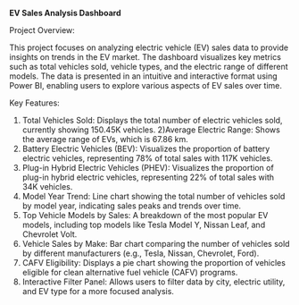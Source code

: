 **EV Sales Analysis Dashboard**

Project Overview:

This project focuses on analyzing electric vehicle (EV) sales data to provide insights on trends in the EV market. The dashboard visualizes key metrics such as total vehicles sold, vehicle types, and the electric range of different models. The data is presented in an intuitive and interactive format using Power BI, enabling users to explore various aspects of EV sales over time.

Key Features:
1) Total Vehicles Sold: Displays the total number of electric vehicles sold, currently showing 150.45K vehicles.
2)Average Electric Range: Shows the average range of EVs, which is 67.86 km.
3) Battery Electric Vehicles (BEV): Visualizes the proportion of battery electric vehicles, representing 78% of total sales with 117K vehicles.
4) Plug-in Hybrid Electric Vehicles (PHEV): Visualizes the proportion of plug-in hybrid electric vehicles, representing 22% of total sales with 34K vehicles.
5) Model Year Trend: Line chart showing the total number of vehicles sold by model year, indicating sales peaks and trends over time.
6) Top Vehicle Models by Sales: A breakdown of the most popular EV models, including top models like Tesla Model Y, Nissan Leaf, and Chevrolet Volt.
7) Vehicle Sales by Make: Bar chart comparing the number of vehicles sold by different manufacturers (e.g., Tesla, Nissan, Chevrolet, Ford).
8) CAFV Eligibility: Displays a pie chart showing the proportion of vehicles eligible for clean alternative fuel vehicle (CAFV) programs.
9) Interactive Filter Panel: Allows users to filter data by city, electric utility, and EV type for a more focused analysis.
